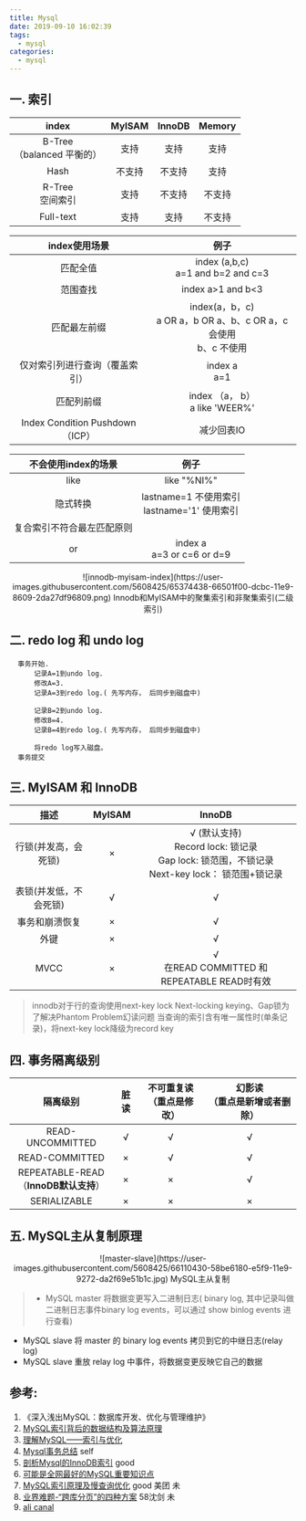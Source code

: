 ```yaml
---
title: Mysql
date: 2019-09-10 16:02:39
tags:
  - mysql
categories:  
  - mysql
---
```


<p></p>
<!-- more -->

## 一. 索引
 index | MyISAM  |  InnoDB | Memory
:-: | :-: | :-: | :-:
 B-Tree<br>（balanced 平衡的）  | 支持 | 支持  | 支持
 Hash        | 不支持 | 不支持  | 支持
 R-Tree <br>空间索引 |  支持| 不支持 | 不支持
 Full-text    | 支持| 支持 | 不支持



 index使用场景 | 例子
 :-: | :-: 
 匹配全值  |  index (a,b,c) <br> a=1 and b=2 and c=3
 范围查找  |  index a>1 and b<3 
 匹配最左前缀  |  index(a，b，c)  <br> a OR a，b OR a、b、c OR a，c 会使用 <br>  b、c 不使用
 仅对索引列进行查询（覆盖索引）  |  index  a <br> a=1
  匹配列前缀 | index （a， b） <br> a like 'WEER%'    
  Index Condition Pushdown（ICP） |  减少回表IO     


 不会使用index的场景 | 例子
 :-: | :-: 
 like | like "%NI%"
 隐式转换 | lastname=1  不使用索引 <br>lastname='1'  使用索引
  复合索引不符合最左匹配原则 |
 or | index a <br>  a=3 or c=6 or d=9

<div style="text-align: center;">
![innodb-myisam-index](https://user-images.githubusercontent.com/5608425/65374438-66501f00-dcbc-11e9-8609-2da27df96809.png)
Innodb和MyISAM中的聚集索引和非聚集索引(二级索引)
</div>

## 二. redo log 和 undo log
```
  事务开始.
      记录A=1到undo log.
      修改A=3.
      记录A=3到redo log.( 先写内存， 后同步到磁盘中)

      记录B=2到undo log.
      修改B=4.
      记录B=4到redo log.( 先写内存， 后同步到磁盘中)

      将redo log写入磁盘。
  事务提交
```

## 三. MyISAM 和 InnoDB

  描述  | MyISAM  |  InnoDB 
  :-: | :-: | :-: 
  行锁(并发高，会死锁)| × | √ (默认支持)<br>Record lock: 锁记录<br>Gap lock: 锁范围，不锁记录<br>Next-key lock： 锁范围+锁记录
  表锁(并发低，不会死锁)| √ |  √
  事务和崩溃恢复| × |  √
  外键| × |  √
  MVCC| × |  √ <br> 在READ COMMITTED 和 REPEATABLE READ时有效 

> innodb对于行的查询使用next-key lock
  Next-locking keying、Gap锁为了解决Phantom Problem幻读问题
  当查询的索引含有唯一属性时(单条记录)，将next-key lock降级为record key


## 四. 事务隔离级别

隔离级别| 脏读|  不可重复读<br>（重点是修改）| 幻影读<br>（重点是新增或者删除）
:-: | :-: | :-: | :-:
READ-UNCOMMITTED|  √| √| √
READ-COMMITTED|  ×| √| √
REPEATABLE-READ<br>（**InnoDB默认支持**）| ×| ×| √
SERIALIZABLE|  ×| ×| ×


## 五. MySQL主从复制原理

<div style="text-align: center;">
![master-slave](https://user-images.githubusercontent.com/5608425/66110430-58be6180-e5f9-11e9-9272-da2f69e51b1c.jpg)
MySQL主从复制
</div>

> + MySQL master 将数据变更写入二进制日志( binary log, 其中记录叫做二进制日志事件binary log events，可以通过 show binlog events 进行查看)
+ MySQL slave 将 master 的 binary log events 拷贝到它的中继日志(relay log)
+ MySQL slave 重放 relay log 中事件，将数据变更反映它自己的数据

## 参考:

1. 《深入浅出MySQL：数据库开发、优化与管理维护》 
2. [MySQL索引背后的数据结构及算法原理](http://blog.codinglabs.org/articles/theory-of-mysql-index.html)
3. [理解MySQL——索引与优化](https://www.cnblogs.com/hustcat/archive/2009/10/28/1591648.html)
4. [Mysql事务总结](../../../../2015/02/21/transaction/) self
5. [剖析Mysql的InnoDB索引](https://blog.csdn.net/voidccc/article/details/40077329)  good
6. [可能是全网最好的MySQL重要知识点](https://mp.weixin.qq.com/s/M1dLLuePpdM9vA3F1uJGyw)
7. [MySQL索引原理及慢查询优化](http://www.admin10000.com/document/6228.html)  good 美团 未 
8. [业界难题-“跨库分页”的四种方案](https://mp.weixin.qq.com/s/h99sXP4mvVFsJw6Oh3aU5A)  58沈剑  未
9. [ali canal](https://github.com/alibaba/canal)

